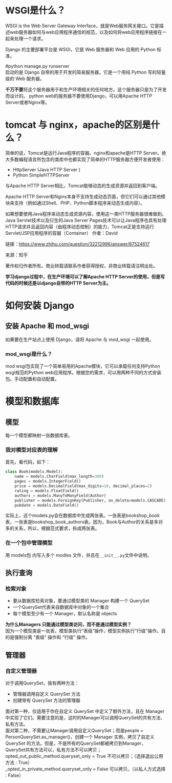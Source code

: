 # WSGI是什么？  

WSGI is the Web Server Gateway Interface，就是Web服务网关接口。它是描述web服务器如何与web应用程序通信的规范，以及如何将web应用程序链接在一起来处理一个请求。

Django 的主要部署平台是 WSGI，它是 Web 服务器和 Web 应用的 Python 标准。

#python manage.py runserver  
启动的是 Django 自带的用于开发的简易服务器，它是一个用纯 Python 写的轻量级的 Web 服务器。

**千万不要**将这个服务器用于和生产环境相关的任何地方。这个服务器只是为了开发而设计的。
python web的服务器不要使用Django，可以用Apache HTTP Server或者Nginx等。

# tomcat 与 nginx，apache的区别是什么？  
简单的说，Tomcat是运行Java程序的容器。nginx和apache是HTTP Server。绝大多数编程语言所包含的类库中也都实现了简单的HTTP服务器方便开发者使用：

* HttpServer (Java HTTP Server )
* Python SimpleHTTPServer

与Apache HTTP Server相比，Tomcat能够动态的生成资源并返回到客户端。

Apache HTTP Server和Nginx本身不支持生成动态页面，但它们可以通过其他模块来支持（例如通过Shell、PHP、Python脚本程序来动态生成内容）。

如果想要使用Java程序来动态生成资源内容，使用这一类HTTP服务器很难做到。Java Servlet技术以及衍生的Java Server Pages技术可以让Java程序也具有处理HTTP请求并且返回内容（由程序动态控制）的能力，Tomcat正是支持运行Servlet/JSP应用程序的容器（Container）
作者：David

链接：https://www.zhihu.com/question/32212996/answer/87524617

来源：知乎

著作权归作者所有。商业转载请联系作者获得授权，非商业转载请注明出处。

**学习django过程中，在生产环境可以了解Apache HTTP Server的使用，但是写代码的时候还是以django自带的HTTP Server为主。**

# 如何安装 Django  
## 安装 Apache 和 mod_wsgi  
如果要在生产站点上使用 Django，请将 Apache 与 mod_wsgi 一起使用。  

### mod_wsgi是什么？  
mod wsgi包实现了一个简单易用的Apache模块，它可以承载任何支持Python wsgi规范的Python web应用程序。根据您的需求，可以用两种不同的方式安装包。手动配置和自动配置。  

# 模型和数据库  
## 模型  
每一个模型都映射一张数据库表。 
### 我对模型对应表的理解  
首先，看代码，如下：
```python
class Book(models.Model):
    name = models.CharField(max_length=300)
    pages = models.IntegerField()
    price = models.DecimalField(max_digits=10, decimal_places=2)
    rating = models.FloatField()
    authors = models.ManyToManyField(Author)
    publisher = models.ForeignKey(Publisher, on_delete=models.CASCADE)
    pubdate = models.DateField()
```
实际上，这个models.py会在数据库中生成两张表。一张表是bookshop_book表，一张表是bookshop_book_authors表。因为，Book与Author的关系是多对多的关系，所以，根据范式要求，拆成两张表。
### 在一个包中管理模型  
用 models包 内写入多个 modles 文件，并且在```__init__.py```文件中说明。


## 执行查询  
### 检索对象  
* 要从数据库检索对象，要通过模型类的 Manager 构建一个 QuerySet
* 一个QuerySet代表来自数据库中对象的一个集合
* 每个模型至少有一个 Manager，默认名称是 objects

**为什么Managers 只能通过模型类访问，而不是通过模型实例？**  
因为一个模型类是一张表，模型类执行“表级”操作，模型实例执行“行级”操作。目的是强制分离 “表级” 操作和 “行级” 操作。  

## 管理器  
### 自定义管理器  
对于调用QuerySet，我有两种方法：
* 管理器调用自定义 QuerySet 方法
* 创建带有 QuerySet 方法的管理器

面对第一种，仅适用于你在自定义 QuerySet 中定义了额外方法，且在 Manager 中实现了它们。需要注意的是，这时的Manager可以调用QuerySet的共有方法、私有方法。  
面对第二种，不需要让Manager调用自定义QuerySet；而是people = PersonQuerySet.as_manager()，创建一个 Manager 实例，拷贝了自定义 QuerySet 的方法。但是，不是所有的QuerySet都被拷贝到Manager，  
QuerySet共有方法可以，私有方法不可以拷贝；  
opted_out_public_method.queryset_only = True 不可以拷贝；（选择退出公用方法 : True）  
_opted_in_private_method.queryset_only = False 可以拷贝。（以私人方式选择 : False）  
